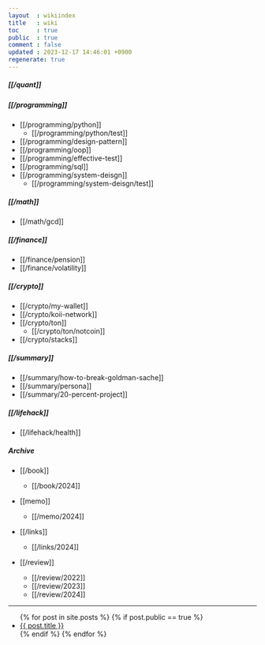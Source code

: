 ```yaml
---
layout  : wikiindex
title   : wiki
toc     : true
public  : true
comment : false
updated : 2023-12-17 14:46:01 +0900
regenerate: true
---
```


##### [[/quant]] 


##### [[/programming]]
* [[/programming/python]]
    * [[/programming/python/test]]
* [[/programming/design-pattern]]
* [[/programming/oop]]
* [[/programming/effective-test]]
* [[/programming/sql]]
* [[/programming/system-deisgn]]
    * [[/programming/system-deisgn/test]]  

##### [[/math]]
* [[/math/gcd]]

##### [[/finance]]
* [[/finance/pension]]
* [[/finance/volatility]]

##### [[/crypto]]
* [[/crypto/my-wallet]]
* [[/crypto/koii-network]]
* [[/crypto/ton]]
   * [[/crypto/ton/notcoin]]
* [[/crypto/stacks]]


##### [[/summary]]
* [[/summary/how-to-break-goldman-sache]]
* [[/summary/persona]]
* [[/summary/20-percent-project]]




##### [[/lifehack]]
* [[/lifehack/health]]

##### Archive
* [[/book]]
    * [[/book/2024]]

* [[memo]]
    * [[/memo/2024]]

* [[/links]]
    * [[/links/2024]]

* [[/review]]
    * [[/review/2022]]
    * [[/review/2023]]
    * [[/review/2024]]

---
<div>
    <ul>
{% for post in site.posts %}
    {% if post.public == true %}
        <li>
            <a class="post-link" href="{{ post.url | prepend: site.baseurl }}">
                {{ post.title }}
            </a>
        </li>
    {% endif %}
{% endfor %}
    </ul>
</div>

